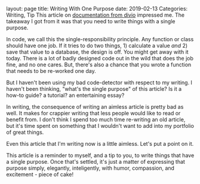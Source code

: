 layout: page
title: Writing With One Purpose
date: 2019-02-13
Categories: Writing, Tip
This article on [documentation from divio](https://www.divio.com/blog/documentation/) impressed me. The takeaway I got from it was that you need to write things with a single purpose.

In code, we call this the single-responsibility principle. Any function or class should have one job. If it tries to do two things, 1) calculate a value *and* 2) save that value to a database, the design is off. You might get away with it today. There is a lot of badly designed code out in the wild that does the job fine, and no one cares. But, there's also a chance that you wrote a function that needs to be re-worked one day.

But I haven't been using my bad code-detector with respect to my writing. I haven't been thinking, "what's the single purpose" of this article? Is it a how-to guide? a tutorial? an entertaining essay?

In writing, the consequence of writing an aimless article is pretty bad as well. It makes for crappier writing that less people would like to read or benefit from. I don't think I spend too much time re-writing an old article, but it's time spent on something that I wouldn't want to add into my portfolio of great things.

Even this article that I'm writing now is a little aimless. Let's put a point on it.

This article is a reminder to myself, and a tip to you, to write things that have a single purpose. Once that's settled, it's just a matter of expressing that purpose simply, elegantly, inteligently, with humor, compassion, and excitement - piece of cake!
